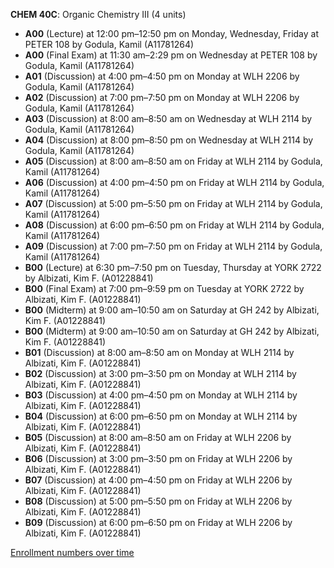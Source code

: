 **CHEM 40C**: Organic Chemistry III (4 units)

- **A00** (Lecture) at 12:00 pm–12:50 pm on Monday, Wednesday, Friday at PETER 108 by Godula, Kamil (A11781264)
- **A00** (Final Exam) at 11:30 am–2:29 pm on Wednesday at PETER 108 by Godula, Kamil (A11781264)
- **A01** (Discussion) at 4:00 pm–4:50 pm on Monday at WLH 2206 by Godula, Kamil (A11781264)
- **A02** (Discussion) at 7:00 pm–7:50 pm on Monday at WLH 2206 by Godula, Kamil (A11781264)
- **A03** (Discussion) at 8:00 am–8:50 am on Wednesday at WLH 2114 by Godula, Kamil (A11781264)
- **A04** (Discussion) at 8:00 pm–8:50 pm on Wednesday at WLH 2114 by Godula, Kamil (A11781264)
- **A05** (Discussion) at 8:00 am–8:50 am on Friday at WLH 2114 by Godula, Kamil (A11781264)
- **A06** (Discussion) at 4:00 pm–4:50 pm on Friday at WLH 2114 by Godula, Kamil (A11781264)
- **A07** (Discussion) at 5:00 pm–5:50 pm on Friday at WLH 2114 by Godula, Kamil (A11781264)
- **A08** (Discussion) at 6:00 pm–6:50 pm on Friday at WLH 2114 by Godula, Kamil (A11781264)
- **A09** (Discussion) at 7:00 pm–7:50 pm on Friday at WLH 2114 by Godula, Kamil (A11781264)
- **B00** (Lecture) at 6:30 pm–7:50 pm on Tuesday, Thursday at YORK 2722 by Albizati, Kim F. (A01228841)
- **B00** (Final Exam) at 7:00 pm–9:59 pm on Tuesday at YORK 2722 by Albizati, Kim F. (A01228841)
- **B00** (Midterm) at 9:00 am–10:50 am on Saturday at GH 242 by Albizati, Kim F. (A01228841)
- **B00** (Midterm) at 9:00 am–10:50 am on Saturday at GH 242 by Albizati, Kim F. (A01228841)
- **B01** (Discussion) at 8:00 am–8:50 am on Monday at WLH 2114 by Albizati, Kim F. (A01228841)
- **B02** (Discussion) at 3:00 pm–3:50 pm on Monday at WLH 2114 by Albizati, Kim F. (A01228841)
- **B03** (Discussion) at 4:00 pm–4:50 pm on Monday at WLH 2114 by Albizati, Kim F. (A01228841)
- **B04** (Discussion) at 6:00 pm–6:50 pm on Monday at WLH 2114 by Albizati, Kim F. (A01228841)
- **B05** (Discussion) at 8:00 am–8:50 am on Friday at WLH 2206 by Albizati, Kim F. (A01228841)
- **B06** (Discussion) at 3:00 pm–3:50 pm on Friday at WLH 2206 by Albizati, Kim F. (A01228841)
- **B07** (Discussion) at 4:00 pm–4:50 pm on Friday at WLH 2206 by Albizati, Kim F. (A01228841)
- **B08** (Discussion) at 5:00 pm–5:50 pm on Friday at WLH 2206 by Albizati, Kim F. (A01228841)
- **B09** (Discussion) at 6:00 pm–6:50 pm on Friday at WLH 2206 by Albizati, Kim F. (A01228841)

[Enrollment numbers over time](./CHEM40C.tsv)
